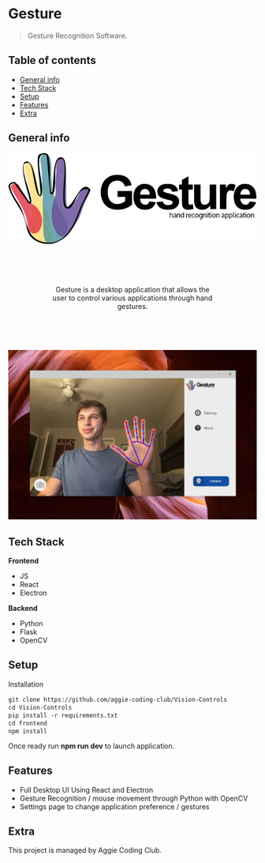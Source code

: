 # Gesture

> Gesture Recognition Software.

## Table of contents

- [General info](#general-info)
- [Tech Stack](#tech-stack)
- [Setup](#setup)
- [Features](#features)
- [Extra](#extra)

## General info

<p align="center">
    <img src="./assets/readme/blank.png" width="auto" />
</p>

<p align="center" style="margin: 2vh">
    Gesture is a desktop application that allows the user to control various applications through hand gestures.
</p>

<p align="center">
    <img src="./assets/readme/main.png" width="auto" />
</p>

<!-- <p align="center">
    <img src="./assets/readme/cam_off.png" width="auto" />
</p> -->

## Tech Stack

**Frontend**

- JS
- React
- Electron

**Backend**

- Python
- Flask
- OpenCV

## Setup

Installation

```
git clone https://github.com/aggie-coding-club/Vision-Controls
cd Vision-Controls
pip install -r requirements.txt
cd frontend
npm install
```

Once ready run **npm run dev** to launch application.

## Features

- Full Desktop UI Using React and Electron
- Gesture Recognition / mouse movement through Python with OpenCV
- Settings page to change application preference / gestures

## Extra

This project is managed by Aggie Coding Club.
